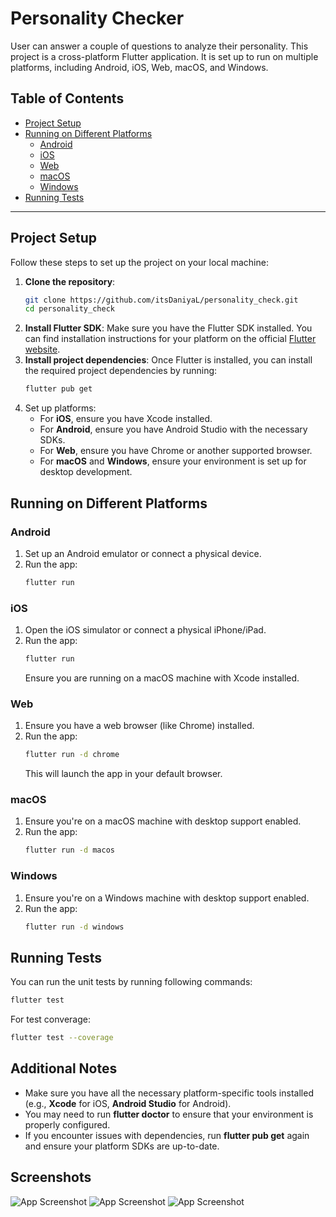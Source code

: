 # Personality Checker

User can answer a couple of questions to analyze their personality. This project is a cross-platform Flutter application. It is set up to run on multiple platforms, including Android, iOS, Web, macOS, and Windows.

## Table of Contents
- [Project Setup](#project-setup)
- [Running on Different Platforms](#running-on-different-platforms)
  - [Android](#android)
  - [iOS](#ios)
  - [Web](#web)
  - [macOS](#macos)
  - [Windows](#windows)
- [Running Tests](#running-tests)

---

## Project Setup

Follow these steps to set up the project on your local machine:

1. **Clone the repository**:
   ```bash
   git clone https://github.com/itsDaniyaL/personality_check.git
   cd personality_check
2. **Install Flutter SDK**:
   Make sure you have the Flutter SDK installed. You can find installation instructions for your platform on the official [Flutter website](https://docs.flutter.dev/get-started/install).
3. **Install project dependencies**:
   Once Flutter is installed, you can install the required project dependencies by running:
   ```bash
   flutter pub get
4. Set up platforms:
    * For **iOS**, ensure you have Xcode installed.
    * For **Android**, ensure you have Android Studio with the necessary SDKs.
    * For **Web**, ensure you have Chrome or another supported browser.
    * For **macOS** and **Windows**, ensure your environment is set up for desktop development.

## Running on Different Platforms
### Android
1. Set up an Android emulator or connect a physical device.
2. Run the app:
    ```bash
    flutter run

### iOS
1. Open the iOS simulator or connect a physical iPhone/iPad.
2. Run the app:
    ```bash
    flutter run
    ```
    Ensure you are running on a macOS machine with Xcode installed.

### Web
1. Ensure you have a web browser (like Chrome) installed.
2. Run the app:
    ```bash
    flutter run -d chrome
    ```
    This will launch the app in your default browser.  

### macOS
1. Ensure you're on a macOS machine with desktop support enabled.
2. Run the app:
    ```bash
    flutter run -d macos
    ```

### Windows
1. Ensure you're on a Windows machine with desktop support enabled.
2. Run the app:
    ```bash
    flutter run -d windows
    ``` 

## Running Tests
You can run the unit tests by running following commands:
```bash
flutter test
```
For test converage:
```bash
flutter test --coverage
```

## Additional Notes
* Make sure you have all the necessary platform-specific tools installed (e.g., **Xcode** for iOS, **Android Studio** for Android).
* You may need to run **flutter doctor** to ensure that your environment is properly configured.
* If you encounter issues with dependencies, run **flutter pub get** again and ensure your platform SDKs are up-to-date.

## Screenshots
![App Screenshot](assets/images/screenshot_1.png)
![App Screenshot](assets/images/screenshot_2.png)
![App Screenshot](assets/images/screenshot_3.png)



